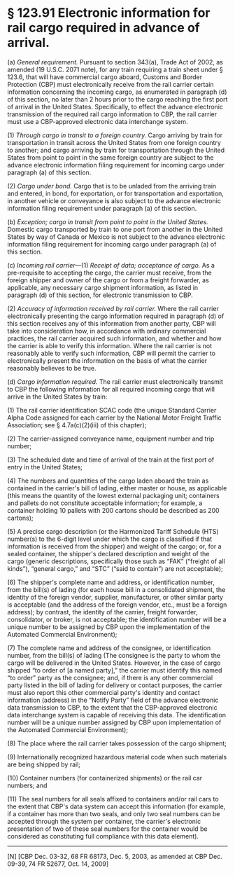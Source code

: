 # § 123.91   Electronic information for rail cargo required in advance of arrival.

(a) *General requirement.* Pursuant to section 343(a), Trade Act of 2002, as amended (19 U.S.C. 2071 note), for any train requiring a train sheet under § 123.6, that will have commercial cargo aboard, Customs and Border Protection (CBP) must electronically receive from the rail carrier certain information concerning the incoming cargo, as enumerated in paragraph (d) of this section, no later than 2 hours prior to the cargo reaching the first port of arrival in the United States. Specifically, to effect the advance electronic transmission of the required rail cargo information to CBP, the rail carrier must use a CBP-approved electronic data interchange system. 


(1) *Through cargo in transit to a foreign country.* Cargo arriving by train for transportation in transit across the United States from one foreign country to another; and cargo arriving by train for transportation through the United States from point to point in the same foreign country are subject to the advance electronic information filing requirement for incoming cargo under paragraph (a) of this section. 


(2) *Cargo under bond.* Cargo that is to be unladed from the arriving train and entered, in bond, for exportation, or for transportation and exportation, in another vehicle or conveyance is also subject to the advance electronic information filing requirement under paragraph (a) of this section. 


(b) *Exception; cargo in transit from point to point in the United States.* Domestic cargo transported by train to one port from another in the United States by way of Canada or Mexico is not subject to the advance electronic information filing requirement for incoming cargo under paragraph (a) of this section. 


(c) *Incoming rail carrier*—(1) *Receipt of data; acceptance of cargo.* As a pre-requisite to accepting the cargo, the carrier must receive, from the foreign shipper and owner of the cargo or from a freight forwarder, as applicable, any necessary cargo shipment information, as listed in paragraph (d) of this section, for electronic transmission to CBP. 


(2) *Accuracy of information received by rail carrier.* Where the rail carrier electronically presenting the cargo information required in paragraph (d) of this section receives any of this information from another party, CBP will take into consideration how, in accordance with ordinary commercial practices, the rail carrier acquired such information, and whether and how the carrier is able to verify this information. Where the rail carrier is not reasonably able to verify such information, CBP will permit the carrier to electronically present the information on the basis of what the carrier reasonably believes to be true. 


(d) *Cargo information required.* The rail carrier must electronically transmit to CBP the following information for all required incoming cargo that will arrive in the United States by train: 


(1) The rail carrier identification SCAC code (the unique Standard Carrier Alpha Code assigned for each carrier by the National Motor Freight Traffic Association; see § 4.7a(c)(2)(iii) of this chapter); 


(2) The carrier-assigned conveyance name, equipment number and trip number; 


(3) The scheduled date and time of arrival of the train at the first port of entry in the United States; 


(4) The numbers and quantities of the cargo laden aboard the train as contained in the carrier's bill of lading, either master or house, as applicable (this means the quantity of the lowest external packaging unit; containers and pallets do not constitute acceptable information; for example, a container holding 10 pallets with 200 cartons should be described as 200 cartons); 


(5) A precise cargo description (or the Harmonized Tariff Schedule (HTS) number(s) to the 6-digit level under which the cargo is classified if that information is received from the shipper) and weight of the cargo; or, for a sealed container, the shipper's declared description and weight of the cargo (generic descriptions, specifically those such as “FAK” (“freight of all kinds”), “general cargo,” and “STC” (“said to contain”) are not acceptable); 


(6) The shipper's complete name and address, or identification number, from the bill(s) of lading (for each house bill in a consolidated shipment, the identity of the foreign vendor, supplier, manufacturer, or other similar party is acceptable (and the address of the foreign vendor, etc., must be a foreign address); by contrast, the identity of the carrier, freight forwarder, consolidator, or broker, is not acceptable; the identification number will be a unique number to be assigned by CBP upon the implementation of the Automated Commercial Environment); 


(7) The complete name and address of the consignee, or identification number, from the bill(s) of lading (The consignee is the party to whom the cargo will be delivered in the United States. However, in the case of cargo shipped “to order of [a named party],” the carrier must identify this named “to order” party as the consignee; and, if there is any other commercial party listed in the bill of lading for delivery or contact purposes, the carrier must also report this other commercial party's identity and contact information (address) in the “Notify Party” field of the advance electronic data transmission to CBP, to the extent that the CBP-approved electronic data interchange system is capable of receiving this data. The identification number will be a unique number assigned by CBP upon implementation of the Automated Commercial Environment); 


(8) The place where the rail carrier takes possession of the cargo shipment; 


(9) Internationally recognized hazardous material code when such materials are being shipped by rail; 


(10) Container numbers (for containerized shipments) or the rail car numbers; and 


(11) The seal numbers for all seals affixed to containers and/or rail cars to the extent that CBP's data system can accept this information (for example, if a container has more than two seals, and only two seal numbers can be accepted through the system per container, the carrier's electronic presentation of two of these seal numbers for the container would be considered as constituting full compliance with this data element). 



---

[N] [CBP Dec. 03-32, 68 FR 68173, Dec. 5, 2003, as amended at CBP Dec. 09-39, 74 FR 52677, Oct. 14, 2009]




